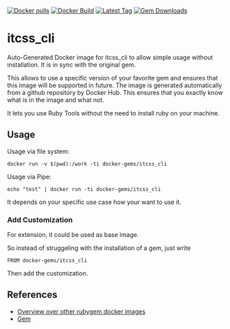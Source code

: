 [![Docker pulls](https://img.shields.io/docker/pulls/rubygem/itcss_cli.svg)](https://hub.docker.com/r/rubygem/itcss_cli/)
[![Docker Build](https://img.shields.io/docker/automated/rubygem/itcss_cli.svg)](https://hub.docker.com/r/rubygem/itcss_cli/)
[![Latest Tag](https://img.shields.io/github/tag/docker-rubygem/itcss_cli.svg)](https://hub.docker.com/r/rubygem/itcss_cli/)
[![Gem Downloads](https://img.shields.io/gem/dt/itcss_cli.svg)](https://rubygems.org/gems/itcss_cli/)
# itcss_cli

Auto-Generated Docker image for itcss_cli to allow simple usage without installation.
It is in sync with the original gem.

This allows to use a specific version of your favorite gem and ensures that this image will be supported in future.
The image is generated automatically from a github repository by Docker Hub.
This ensures that you exactly know what is in the image and what not.

It lets you use Ruby Tools without the need to install ruby on your machine.

## Usage

Usage via file system:

`docker run -v $(pwd):/work -ti docker-gems/itcss_cli`

Usage via Pipe:

`echo "test" | docker run -ti docker-gems/itcss_cli`

It depends on your specific use case how your want to use it.

### Add Customization

For extension, it could be used as base image.

So instead of struggeling with the installation of a gem, just write

`FROM docker-gems/itcss_cli`

Then add the customization.

## References

 - [Overview over other rubygem docker images](https://github.com/thinkbot/docker-rubygem)
 - [Gem](https://rubygems.org/gems/itcss_cli/)
